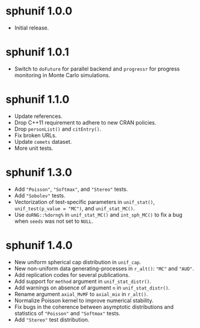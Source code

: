 # sphunif 1.0.0

* Initial release.

# sphunif 1.0.1

* Switch to `doFuture` for parallel backend and `progressr` for progress monitoring in Monte Carlo simulations.

# sphunif 1.1.0

* Update references.
* Drop C++11 requirement to adhere to new CRAN policies.
* Drop `personList()` and `citEntry()`.
* Fix broken URLs.
* Update `comets` dataset.
* More unit tests.

# sphunif 1.3.0

* Add `"Poisson"`, `"Softmax"`, and `"Stereo"` tests.
* Add `"Sobolev"` tests.
* Vectorization of test-specific parameters in `unif_stat()`, `unif_test(p_value = "MC")`, and `unif_stat_MC()`.
* Use `doRNG::%dorng%` in `unif_stat_MC()` and `int_sph_MC()` to fix a bug when `seeds` was not set to `NULL`.

# sphunif 1.4.0

* New uniform spherical cap distribution in `unif_cap`.
* New non-uniform data generating-processes in `r_alt()`: `"MC"` and `"AUD"`.
* Add replication codes for several publications.
* Add support for `method` argument in `unif_stat_distr()`.
* Add warnings on absence of argument `n` in `unif_stat_distr()`.
* Rename argument `axial_MvMF` to `axial_mix` in `r_alt()`.
* Normalize Poisson kernel to improve numerical stability.
* Fix bugs in the coherence between asymptotic distributions and statistics of `"Poisson"` and `"Softmax"` tests.
* Add `"Stereo"` test distribution.
